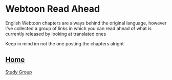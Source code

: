 # Webtoon Read Ahead
English Webtoon chapters are always behind the original language, however I've collected a group of links
in which you can read ahead of what is currently released by looking at translated ones

Keep in mind im not the one posting the chapters alright

## [Home](https://gatorgamer.github.io)

[Study Group](https://gatorgamer.github.io/webtoon/studygroup.html)
